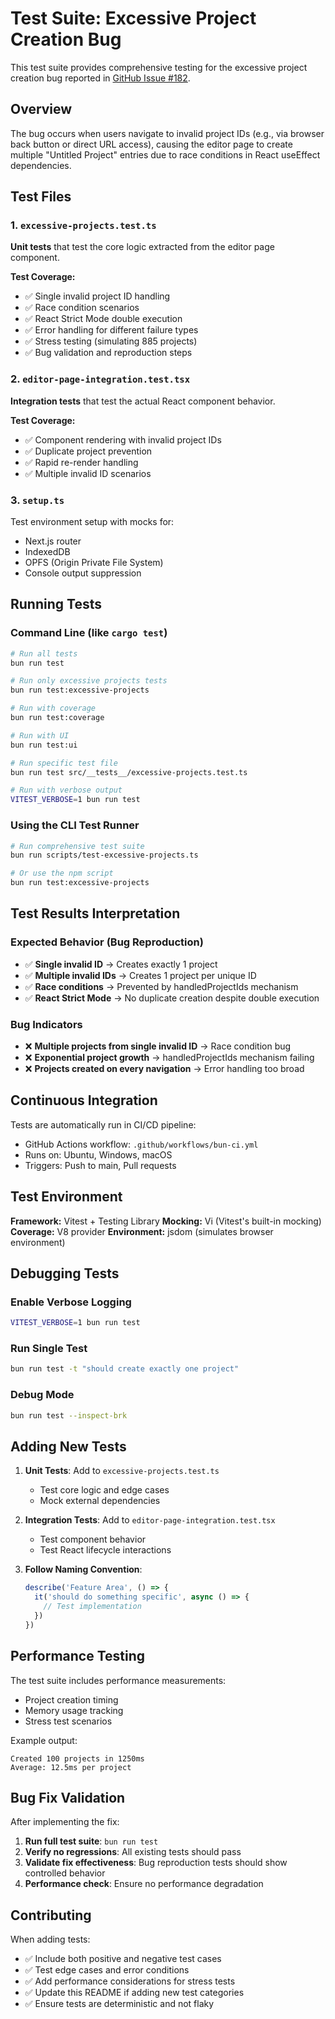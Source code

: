 # Test Suite: Excessive Project Creation Bug

This test suite provides comprehensive testing for the excessive project creation bug reported in [GitHub Issue #182](https://github.com/OpenCut-app/OpenCut/issues/182).

## Overview

The bug occurs when users navigate to invalid project IDs (e.g., via browser back button or direct URL access), causing the editor page to create multiple "Untitled Project" entries due to race conditions in React useEffect dependencies.

## Test Files

### 1. `excessive-projects.test.ts`
**Unit tests** that test the core logic extracted from the editor page component.

**Test Coverage:**
- ✅ Single invalid project ID handling
- ✅ Race condition scenarios
- ✅ React Strict Mode double execution
- ✅ Error handling for different failure types
- ✅ Stress testing (simulating 885 projects)
- ✅ Bug validation and reproduction steps

### 2. `editor-page-integration.test.tsx`
**Integration tests** that test the actual React component behavior.

**Test Coverage:**
- ✅ Component rendering with invalid project IDs
- ✅ Duplicate project prevention
- ✅ Rapid re-render handling
- ✅ Multiple invalid ID scenarios

### 3. `setup.ts`
Test environment setup with mocks for:
- Next.js router
- IndexedDB
- OPFS (Origin Private File System)
- Console output suppression

## Running Tests

### Command Line (like `cargo test`)

```bash
# Run all tests
bun run test

# Run only excessive projects tests
bun run test:excessive-projects

# Run with coverage
bun run test:coverage

# Run with UI
bun run test:ui

# Run specific test file
bun run test src/__tests__/excessive-projects.test.ts

# Run with verbose output
VITEST_VERBOSE=1 bun run test
```

### Using the CLI Test Runner

```bash
# Run comprehensive test suite
bun run scripts/test-excessive-projects.ts

# Or use the npm script
bun run test:excessive-projects
```

## Test Results Interpretation

### Expected Behavior (Bug Reproduction)
- ✅ **Single invalid ID** → Creates exactly 1 project
- ✅ **Multiple invalid IDs** → Creates 1 project per unique ID
- ✅ **Race conditions** → Prevented by handledProjectIds mechanism
- ✅ **React Strict Mode** → No duplicate creation despite double execution

### Bug Indicators
- ❌ **Multiple projects from single invalid ID** → Race condition bug
- ❌ **Exponential project growth** → handledProjectIds mechanism failing
- ❌ **Projects created on every navigation** → Error handling too broad

## Continuous Integration

Tests are automatically run in CI/CD pipeline:
- GitHub Actions workflow: `.github/workflows/bun-ci.yml`
- Runs on: Ubuntu, Windows, macOS
- Triggers: Push to main, Pull requests

## Test Environment

**Framework:** Vitest + Testing Library
**Mocking:** Vi (Vitest's built-in mocking)
**Coverage:** V8 provider
**Environment:** jsdom (simulates browser environment)

## Debugging Tests

### Enable Verbose Logging
```bash
VITEST_VERBOSE=1 bun run test
```

### Run Single Test
```bash
bun run test -t "should create exactly one project"
```

### Debug Mode
```bash
bun run test --inspect-brk
```

## Adding New Tests

1. **Unit Tests**: Add to `excessive-projects.test.ts`
   - Test core logic and edge cases
   - Mock external dependencies

2. **Integration Tests**: Add to `editor-page-integration.test.tsx`
   - Test component behavior
   - Test React lifecycle interactions

3. **Follow Naming Convention**:
   ```typescript
   describe('Feature Area', () => {
     it('should do something specific', async () => {
       // Test implementation
     })
   })
   ```

## Performance Testing

The test suite includes performance measurements:
- Project creation timing
- Memory usage tracking
- Stress test scenarios

Example output:
```
Created 100 projects in 1250ms
Average: 12.5ms per project
```

## Bug Fix Validation

After implementing the fix:

1. **Run full test suite**: `bun run test`
2. **Verify no regressions**: All existing tests should pass
3. **Validate fix effectiveness**: Bug reproduction tests should show controlled behavior
4. **Performance check**: Ensure no performance degradation

## Contributing

When adding tests:
- ✅ Include both positive and negative test cases
- ✅ Test edge cases and error conditions
- ✅ Add performance considerations for stress tests
- ✅ Update this README if adding new test categories
- ✅ Ensure tests are deterministic and not flaky
